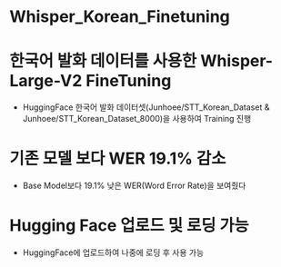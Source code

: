 # Whisper_Korean_Finetuning

# 한국어 발화 데이터를 사용한 Whisper-Large-V2 FineTuning
- HuggingFace 한국어 발화 데이터셋(Junhoee/STT_Korean_Dataset & Junhoee/STT_Korean_Dataset_8000)을 사용하여 Training 진행

# 기존 모델 보다 WER 19.1% 감소
- Base Model보다 19.1% 낮은 WER(Word Error Rate)을 보여줬다

# Hugging Face 업로드 및 로딩 가능
- HuggingFace에 업로드하여 나중에 로딩 후 사용 가능
